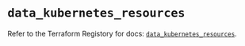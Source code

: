 # `data_kubernetes_resources`

Refer to the Terraform Registory for docs: [`data_kubernetes_resources`](https://www.terraform.io/docs/providers/kubernetes/d/resources).
